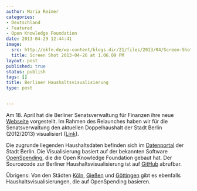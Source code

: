 ```yaml
---
author: Maria Reimer
categories:
- Deutschland
- Featured
- Open Knowledge Foundation
date: 2013-04-29 12:44:41
image:
  src: http://okfn.de/wp-content/blogs.dir/21/files/2013/04/Screen-Shot-2013-04-26-at-1.06.09-PM.png
  title: Screen Shot 2013-04-26 at 1.06.09 PM
layout: post
published: true
status: publish
tags: []
title: Berliner Haushaltsvisualisierung
type: post


---
```


Am 18. April hat die Berliner Senatsverwaltung für Finanzen ihre neue [Webseite](http://www.berlin.de/sen/finanzen/presse/nachrichten/artikel.12519.php) vorgestellt. Im Rahmen des Relaunches haben wir für die Senatsverwaltung den aktuellen Doppelhaushalt der Stadt Berlin (2012/2013) visualisiert ([Link](http://www.berlin.de/sen/finanzen/haushalt/haushaltsplan/artikel.5697.php)).

Die zugrunde liegenden Haushaltsdaten befinden sich im [Datenportal](http://daten.berlin.de/datensaetze/berliner-doppelhaushalt-20122013) der Stadt Berlin. Die Visualisierung basiert auf der bekannten Software [OpenSpending](http://openspending.org/), die die Open Knowledge Foundation gebaut hat. Der Sourcecode zur Berliner Haushaltsvisualisierung ist auf [GitHub](https://github.com/okfde/haushaltberlin) abrufbar.

Übrigens: Von den Städten [Köln](http://www.stadt-koeln.de/1/stadtfinanzen/os/#pg/2012/aufwand), [Gießen](http://giessen-direkt.de/inhalt/offener-haushalt-der-stadt-giessen#th/2012/Aufwand) und [Göttingen](http://offenerhaushalt.piratenpartei-goettingen.de/goettingen-haushalt-2011.php?view=) gibt es ebenfalls Haushaltsvisualisierungen, die auf OpenSpending basieren.
